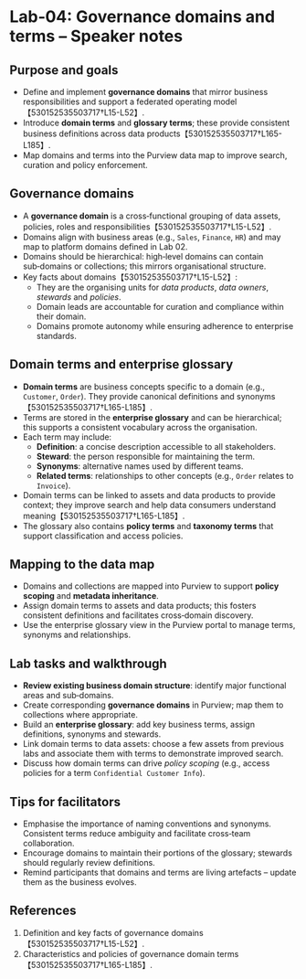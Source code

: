 # Lab‑04: Governance domains and terms – Speaker notes

## Purpose and goals

- Define and implement **governance domains** that mirror business responsibilities and support a federated operating model【530152535503717†L15-L52】.
- Introduce **domain terms** and **glossary terms**; these provide consistent business definitions across data products【530152535503717†L165-L185】.
- Map domains and terms into the Purview data map to improve search, curation and policy enforcement.

## Governance domains

- A **governance domain** is a cross‑functional grouping of data assets, policies, roles and responsibilities【530152535503717†L15-L52】.
- Domains align with business areas (e.g., `Sales`, `Finance`, `HR`) and may map to platform domains defined in Lab 02.
- Domains should be hierarchical: high‑level domains can contain sub‑domains or collections; this mirrors organisational structure.
- Key facts about domains【530152535503717†L15-L52】:
  - They are the organising units for *data products*, *data owners*, *stewards* and *policies*.
  - Domain leads are accountable for curation and compliance within their domain.
  - Domains promote autonomy while ensuring adherence to enterprise standards.

## Domain terms and enterprise glossary

- **Domain terms** are business concepts specific to a domain (e.g., `Customer`, `Order`).  They provide canonical definitions and synonyms【530152535503717†L165-L185】.
- Terms are stored in the **enterprise glossary** and can be hierarchical; this supports a consistent vocabulary across the organisation.
- Each term may include:
  - **Definition**: a concise description accessible to all stakeholders.
  - **Steward**: the person responsible for maintaining the term.
  - **Synonyms**: alternative names used by different teams.
  - **Related terms**: relationships to other concepts (e.g., `Order` relates to `Invoice`).
- Domain terms can be linked to assets and data products to provide context; they improve search and help data consumers understand meaning【530152535503717†L165-L185】.
- The glossary also contains **policy terms** and **taxonomy terms** that support classification and access policies.

## Mapping to the data map

- Domains and collections are mapped into Purview to support **policy scoping** and **metadata inheritance**.
- Assign domain terms to assets and data products; this fosters consistent definitions and facilitates cross‑domain discovery.
- Use the enterprise glossary view in the Purview portal to manage terms, synonyms and relationships.

## Lab tasks and walkthrough

- **Review existing business domain structure**: identify major functional areas and sub‑domains.
- Create corresponding **governance domains** in Purview; map them to collections where appropriate.
- Build an **enterprise glossary**: add key business terms, assign definitions, synonyms and stewards.
- Link domain terms to data assets: choose a few assets from previous labs and associate them with terms to demonstrate improved search.
- Discuss how domain terms can drive *policy scoping* (e.g., access policies for a term `Confidential Customer Info`).

## Tips for facilitators

- Emphasise the importance of naming conventions and synonyms.  Consistent terms reduce ambiguity and facilitate cross‑team collaboration.
- Encourage domains to maintain their portions of the glossary; stewards should regularly review definitions.
- Remind participants that domains and terms are living artefacts – update them as the business evolves.

## References

1. Definition and key facts of governance domains【530152535503717†L15-L52】.
2. Characteristics and policies of governance domain terms【530152535503717†L165-L185】.
